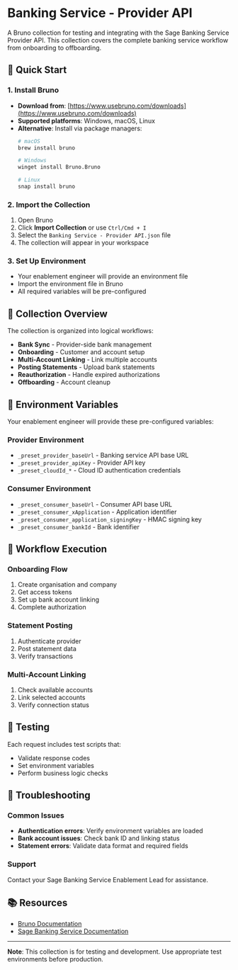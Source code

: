 # Banking Service - Provider API

A Bruno collection for testing and integrating with the Sage Banking Service Provider API. This collection covers the complete banking service workflow from onboarding to offboarding.

## 🚀 Quick Start

### 1. Install Bruno
- **Download from**: [https://www.usebruno.com/downloads](https://www.usebruno.com/downloads)
- **Supported platforms**: Windows, macOS, Linux
- **Alternative**: Install via package managers:
  ```bash
  # macOS
  brew install bruno
  
  # Windows
  winget install Bruno.Bruno
  
  # Linux
  snap install bruno
  ```

### 2. Import the Collection
1. Open Bruno
2. Click **Import Collection** or use `Ctrl/Cmd + I`
3. Select the `Banking Service - Provider API.json` file
4. The collection will appear in your workspace

### 3. Set Up Environment
- Your enablement engineer will provide an environment file
- Import the environment file in Bruno
- All required variables will be pre-configured

## 📁 Collection Overview

The collection is organized into logical workflows:

- **Bank Sync** - Provider-side bank management
- **Onboarding** - Customer and account setup
- **Multi-Account Linking** - Link multiple accounts
- **Posting Statements** - Upload bank statements
- **Reauthorization** - Handle expired authorizations
- **Offboarding** - Account cleanup

## 🔧 Environment Variables

Your enablement engineer will provide these pre-configured variables:

### Provider Environment
- `_preset_provider_baseUrl` - Banking service API base URL
- `_preset_provider_apiKey` - Provider API key
- `_preset_cloudId_*` - Cloud ID authentication credentials

### Consumer Environment
- `_preset_consumer_baseUrl` - Consumer API base URL
- `_preset_consumer_xApplication` - Application identifier
- `_preset_consumer_application_signingKey` - HMAC signing key
- `_preset_consumer_bankId` - Bank identifier

## 🔄 Workflow Execution

### Onboarding Flow
1. Create organisation and company
2. Get access tokens
3. Set up bank account linking
4. Complete authorization

### Statement Posting
1. Authenticate provider
2. Post statement data
3. Verify transactions

### Multi-Account Linking
1. Check available accounts
2. Link selected accounts
3. Verify connection status

## 🧪 Testing

Each request includes test scripts that:
- Validate response codes
- Set environment variables
- Perform business logic checks

## 🚨 Troubleshooting

### Common Issues
- **Authentication errors**: Verify environment variables are loaded
- **Bank account issues**: Check bank ID and linking status
- **Statement errors**: Validate data format and required fields

### Support
Contact your Sage Banking Service Enablement Lead for assistance.

## 📚 Resources

- [Bruno Documentation](https://www.usebruno.com/docs)
- [Sage Banking Service Documentation](https://developer.sage.com/banking-service/)

---

**Note**: This collection is for testing and development. Use appropriate test environments before production.
